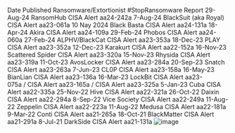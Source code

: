Date Published	Ransomware/Extortionist	#StopRansomware Report
29-Aug-24	RansomHub	CISA Alert aa24-242a
7-Aug-24	BlackSuit (aka Royal)	CISA Alert aa23-061a
10 Nay 2024	Black Basta	CISA Alert aa24-131a
18-Apr-24	Akira	CISA Alert aa24-109a
29-Feb-24	Phobos	CISA Alert aa24-060a
27-Feb-24	ALPHV/BlackCat	CISA Alert aa23-353a
18-Dec-23	PLAY	CISA Alert aa23-352a
12-Dec-23	Karakurt	CISA Alert aa22-152a
16-Nov-23	Scattered Spider	CISA Alert aa23-320a
15-Nov-23	Rhysida	CISA Alert aa23-319a
11-Oct-23	AvosLocker	CISA Alert aa23-284a
20-Sep-23	Snatch	CISA Alert aa23-263a
7-Jun-23	CL0P	CISA Alert aa23-158a
16-May-23	BianLian	CISA Alert aa23-136a
16-Mar-23	LockBit	CISA Alert aa23-075a / CISA Alert aa23-165a / CISA Alert aa23-325a
5-Jan-23	Cuba	CISA Alert aa22-335a
25-Nov-22	Hive	CISA Alert aa22-321a
26-Oct-22	Daixin	CISA Alert aa22-294a
8-Sep-22	Vice Society	CISA Alert aa22-249a
11-Aug-22	Zeppelin	CISA Alert aa22-223a
11-Aug-22	Medusa	CISA Alert aa22-181a
9-Mar-22	Conti	CISA Alert aa21-265a
18-Oct-21	BlackMatter	CISA Alert aa21-291a
8-Jul-21	DarkSide	CISA Alert aa21-131a
![image](https://github.com/user-attachments/assets/45ff9357-8239-444a-b58d-66917de90cf3)
